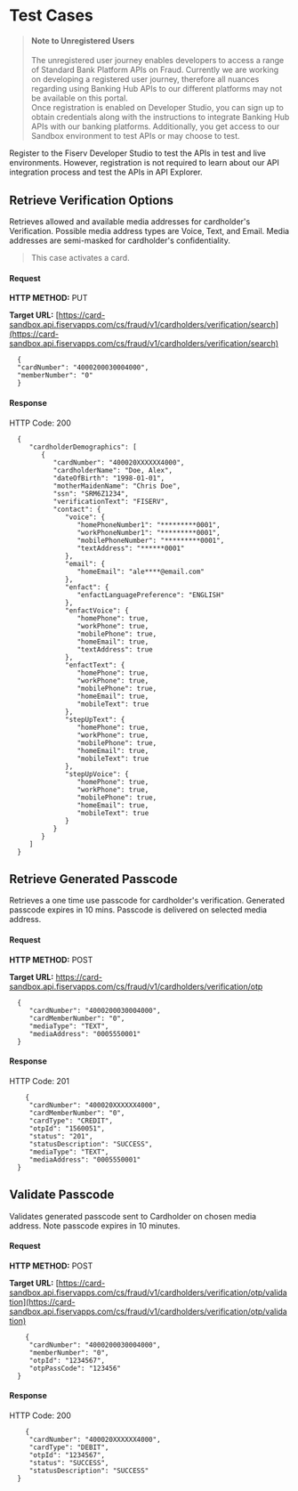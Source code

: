 # Test Cases
<!-- theme: info -->
> #### Note to Unregistered Users
>
> The unregistered user journey enables developers to access a range of Standard Bank Platform APIs on Fraud. Currently we are working on developing a registered user journey, therefore all nuances regarding using Banking Hub APIs to our different platforms may not be available on this portal. <br> Once registration is enabled on Developer Studio, you can sign up to obtain credentials along with the instructions to integrate Banking Hub APIs with our banking platforms. Additionally, you get access to our Sandbox environment to test APIs or may choose to test.


Register to the Fiserv Developer Studio to test the APIs in test and live environments. However, registration is not required to learn about our API integration process and test the APIs in API Explorer.

## Retrieve Verification Options
Retrieves allowed and available media addresses for cardholder's Verification. Possible media address types are Voice, Text, and Email. Media addresses are semi-masked for cardholder's confidentiality.


<!-- theme: info -->
> This case activates a card.

#### Request

**HTTP METHOD:** PUT

**Target URL:** [https://card-sandbox.api.fiservapps.com/cs/fraud/v1/cardholders/verification/search](https://card-sandbox.api.fiservapps.com/cs/fraud/v1/cardholders/verification/search)

		
      {
      "cardNumber": "4000200030004000",
      "memberNumber": "0"
      }	

#### Response

HTTP Code: 200

      {
         "cardholderDemographics": [
            {
               "cardNumber": "400020XXXXXX4000",
               "cardholderName": "Doe, Alex",
               "dateOfBirth": "1998-01-01",
               "motherMaidenName": "Chris Doe",
               "ssn": "SRM6Z1234",
               "verificationText": "FISERV",
               "contact": {
                  "voice": {
                     "homePhoneNumber1": "*********0001",
                     "workPhoneNumber1": "*********0001",
                     "mobilePhoneNumber": "*********0001",
                     "textAddress": "******0001"
                  },
                  "email": {
                     "homeEmail": "ale****@email.com"
                  },
                  "enfact": {
                     "enfactLanguagePreference": "ENGLISH"
                  },
                  "enfactVoice": {
                     "homePhone": true,
                     "workPhone": true,
                     "mobilePhone": true,
                     "homeEmail": true,
                     "textAddress": true
                  },
                  "enfactText": {
                     "homePhone": true,
                     "workPhone": true,
                     "mobilePhone": true,
                     "homeEmail": true,
                     "mobileText": true
                  },
                  "stepUpText": {
                     "homePhone": true,
                     "workPhone": true,
                     "mobilePhone": true,
                     "homeEmail": true,
                     "mobileText": true
                  },
                  "stepUpVoice": {
                     "homePhone": true,
                     "workPhone": true,
                     "mobilePhone": true,
                     "homeEmail": true,
                     "mobileText": true
                  }
               }
            }
         ]
      }
		

## Retrieve Generated Passcode
Retrieves a one time use passcode for cardholder's verification. Generated passcode expires in 10 mins. Passcode is delivered on selected media address.

#### Request

**HTTP METHOD:** POST

**Target URL:** https://card-sandbox.api.fiservapps.com/cs/fraud/v1/cardholders/verification/otp

		
      {
         "cardNumber": "4000200030004000",
         "cardMemberNumber": "0",
         "mediaType": "TEXT",
         "mediaAddress": "0005550001"
      }

		

#### Response

HTTP Code: 201

		
		{
         "cardNumber": "400020XXXXXX4000",
         "cardMemberNumber": "0",
         "cardType": "CREDIT",
         "otpId": "1560051",
         "status": "201",
         "statusDescription": "SUCCESS",
         "mediaType": "TEXT",
         "mediaAddress": "0005550001"
      }
		
## Validate Passcode
Validates generated passcode sent to Cardholder on chosen media address. Note passcode expires in 10 minutes.

#### Request

**HTTP METHOD:** POST

**Target URL:** [https://card-sandbox.api.fiservapps.com/cs/fraud/v1/cardholders/verification/otp/validation](https://card-sandbox.api.fiservapps.com/cs/fraud/v1/cardholders/verification/otp/validation)

		
		{
         "cardNumber": "4000200030004000",
         "memberNumber": "0",
         "otpId": "1234567",
         "otpPassCode": "123456"
      }

	
#### Response

HTTP Code: 200

		
		{
         "cardNumber": "400020XXXXXX4000",
         "cardType": "DEBIT",
         "otpId": "1234567",
         "status": "SUCCESS",
         "statusDescription": "SUCCESS"
      }

